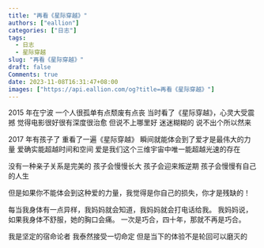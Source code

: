 ```yaml
---
title: "再看《星际穿越》"
authors: ["eallion"]
categories: ["日志"]
tags: 
  - 日志
  - 星际穿越
slug: "再看《星际穿越》"
draft: false
Comments: true
date: 2023-11-08T16:31:47+08:00
images: ["https://api.eallion.com/og?title=再看《星际穿越》"]
---
```


2015 年在宁波
一个人很孤单有点颓废有点丧
当时看了《星际穿越》，心灵大受震撼
觉得电影很好很有深度很治愈
但说不上哪里好
迷迷糊糊的
说不出个所以然来

2017 年有孩子了
重看了一遍《星际穿越》
瞬间就能体会到了爱才是最伟大的力量
爱确实能超越时间和空间
爱是我们这个三维宇宙中唯一能超越光速的存在

没有一种亲子关系是完美的
孩子会慢慢长大
孩子会迎来叛逆期
孩子会慢慢有自己的人生

但是如果你不能体会到这种爱的力量，我觉得是你自己的损失，你才是残缺的！

每当我身体有一点异样，我妈妈就会知道，我妈妈就会打电话给我。
我妈妈说，如果我身体不舒服，她的胸口会痛。
一次是巧合，四十年，那就不再是巧合。

我是坚定的宿命论者
我泰然接受一切命定
但是当下的体验不是轮回可以磨灭的
